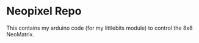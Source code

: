 # Neopixel Repo

This contains my arduino code (for my littlebits module) to control the 8x8 NeoMatrix. 
